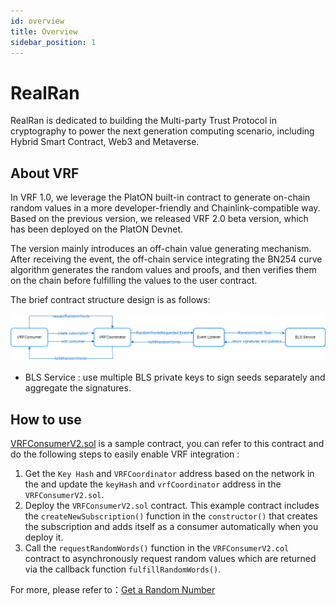 ```yaml
---
id: overview
title: Overview
sidebar_position: 1
---
```


# RealRan 

RealRan is dedicated to building the Multi-party Trust Protocol in cryptography to power the next generation computing scenario, including Hybrid Smart Contract, Web3 and Metaverse.

## About VRF

In VRF 1.0, we leverage the PlatON built-in contract to generate on-chain random values in a more developer-friendly and Chainlink-compatible way. Based on the previous version, we released VRF 2.0 beta version, which has been deployed on the PlatON Devnet.

The version mainly introduces an off-chain value generating mechanism. After receiving the event, the off-chain service integrating the BN254 curve algorithm generates the random values and proofs, and then verifies them on the chain before fulfilling the values to the user contract.

The brief contract structure design is as follows:

![contracts_overview](./imgs/contracts_overview.png)

- BLS Service : use multiple BLS private keys to sign seeds separately and aggregate the signatures.

## How to use

[VRFConsumerV2.sol](https://github.com/realran/VRFContract/blob/main/sample/VRFConsumerV2.sol) is a sample contract, you can refer to this contract and do the following steps to easily enable VRF integration :

1. Get the `Key Hash` and `VRFCoordinator` address based on the network in the and update the `keyHash` and `vrfCoordinator` address in the  `VRFConsumerV2.sol`.
2. Deploy the `VRFConsumerV2.sol` contract. This example contract includes the `createNewSubscription()` function in the `constructor()` that creates the subscription and adds itself as a consumer automatically when you deploy it.
3. Call the `requestRandomWords()` function in the `VRFConsumerV2.col` contract to asynchronously request random values which are returned via the callback function `fulfillRandomWords()`.

For more, please refer to：[Get a Random Number](./Get%20a%20Random%20Number)



















